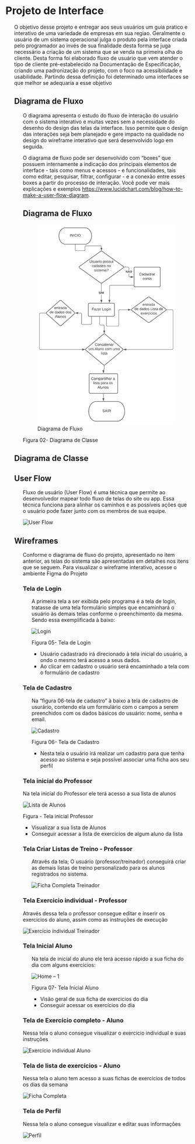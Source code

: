
# Projeto de Interface
<ol>
O objetivo desse projeto e entregar aos seus usuários um guia pratico e interativo de uma variedade de empresas em sua regiao. Geralmente o usuário de um sistema operacional julga o produto pela interface criada pelo programador ao invés de sua finalidade desta forma se juga necessário a criação de um sistema que se venda na primeira olha do cliente. Desta forma foi elaborado fluxo de usuário que vem atender o tipo de cliente pré-estabelecido na Documentação de Especificação, criando uma padronização do projeto, com o foco na acessibilidade e usabilidade. 
Partindo dessa definição foi determinado uma interfaces se que melhor se adequaria a esse objetivo
 
## Diagrama de Fluxo
<ol>
 
O diagrama apresenta o estudo do fluxo de interação do usuário com o sistema interativo e  muitas vezes sem a necessidade do desenho do design das telas da interface. Isso permite que o design das interações seja bem planejado e gere impacto na qualidade no design do wireframe interativo que será desenvolvido logo em seguida.

O diagrama de fluxo pode ser desenvolvido com “boxes” que possuem internamente a indicação dos principais elementos de interface - tais como menus e acessos - e funcionalidades, tais como editar, pesquisar, filtrar, configurar - e a conexão entre esses boxes a partir do processo de interação. Você pode ver mais explicações e exemplos https://www.lucidchart.com/blog/how-to-make-a-user-flow-diagram.

## Diagrama de Fluxo
<figure>
  <img src="./img/diagram.svg" alt="Diagrama de Fluxo">
  <figcaption>Diagrama de Fluxo</figcaption>
</figure>

 Figura 02- Diagrama de Classe
 </ol>

## Diagrama de Classe


## User Flow
<ol>
 
Fluxo de usuário (User Flow) é uma técnica que permite ao desenvolvedor mapear todo fluxo de telas do site ou app. Essa técnica funciona para alinhar os caminhos e as possíveis ações que o usuário pode fazer junto com os membros de sua equipe.

 
 ![User Flow](https://user-images.githubusercontent.com/81540139/161452819-54b1f5d2-cce8-43d2-bf62-77e72f86c81a.png)


 </ol>

## Wireframes
<ol>
 
 Conforme o diagrama de fluxo do projeto, apresentado no item anterior, as telas do sistema são apresentadas em detalhes nos itens que se seguem. Para visualizar o wireframe interativo, acesse o ambiente Figma do Projeto
 
 ### Tela de Login
  <ol>
 
   A primeira tela a ser exibida pelo programa é a tela de login, tratasse de uma tela formulário simples que encaminhará o usuário às demais telas conforme o preenchimento da mesma. Sendo essa exemplificada à baixo:
   

![Login](https://user-images.githubusercontent.com/81540139/160947394-504ffbb0-cdd4-4c72-86e6-c65a63fe1d1d.png)

   Figura 05- Tela de Login
   * Usuário cadastrado irá direcionado à tela inicial do usuário, a ondo o mesmo terá acesso a seus dados. 
   * Ao clicar em cadastro o usuário será encaminhado a tela com o formulário de cadastro
 </ol>
  
  ### Tela de Cadastro
  <ol>
  Na “figura 06-tela de cadastro” à baixo a tela de cadastro de usurário, contendo ela um formulário com o campos a serem preenchidos com os dados básicos do usuário:   nome, senha e email.
   

 
![Cadastro](https://user-images.githubusercontent.com/81540139/160947356-b0ab43c2-4ba1-4db0-bcdf-cca335e8fddb.png)  
   
   Figura 06- Tela de Cadastro
   * Nesta tela o usuário irá realizar um cadastro para que tenha acesso ao sistema e seja possível associar uma ficha aos seu perfil
 </ol>
 
 
 ### Tela inicial do Professor
 
  Na tela inicial do Professor ele terá acesso a sua lista de alunos
 
 ![Lista de Alunos](https://user-images.githubusercontent.com/81540139/161453148-91eac0ef-e3ba-4e04-97df-9130347aadc3.png)

  Figura - Tela inicial Professor
  * Visualizar a sua lista de Alunos
  * Conseguir acessar a lista de exercicios de algum aluno da lista
 
 
 
 ### Tela Criar Listas de Treino - Professor
 <ol>
  
  Através da tela;
  O usuário (professor/treinador) conseguirá criar as demais listas de treino personalizado para os alunos registrados no sistema.
  
![Ficha Completa Treinador](https://user-images.githubusercontent.com/81540139/161453311-96fb692b-c3b9-414b-b6d9-b3e03a4cb163.png)
 </ol>



 ### Tela Exercicio individual - Professor
 
 Através dessa tela o professor consegue editar e inserir os exercícios do aluno, assim como as instruções de execução
 
 
![Exercício individual Treinador](https://user-images.githubusercontent.com/81540139/160947370-31dfb123-e08e-4db6-909b-e0a286750d66.png)
 
 ### Tela Inicial Aluno
 <ol>
  Na tela de inicial do aluno ele terá acesso rápido a sua ficha do dia com alguns exercícios:

  
![Home – 1](https://user-images.githubusercontent.com/81540139/160947384-c0892cf3-4fd5-4ed6-88b5-1841c6bdf26b.png)
 
  Figura 07- Tela Inicial Aluno
  * Visão geral de sua ficha de exercicios do dia
  * Conseguir acessar os exercícios do dia
  
  
 </ol>
 
 ### Tela de Exercício completo - Aluno
 
 Nessa tela o aluno consegue visualizar o exercicio individual e suas instruções


![Exercício individual Aluno](https://user-images.githubusercontent.com/81540139/160947366-de8ba900-1e16-4813-9f52-ece51123801b.png)
 
 ### Tela de lista de exercícios - Aluno
 
 Nessa tela o aluno tem acesso a suas fichas de exercícios de todos os dias da semana
 
![Ficha Completa](https://user-images.githubusercontent.com/81540139/160947379-82c94172-07f8-4af0-ab44-18b32bd4ca37.png)
 
 ### Tela de Perfil
 
 Nessa tela o aluno consegue visualizar e editar suas informações
 
 
![Perfil](https://user-images.githubusercontent.com/81540139/160947399-04b77c35-e413-4b04-84d1-896ea076bd5f.png)
  </ol>
 </ol>


